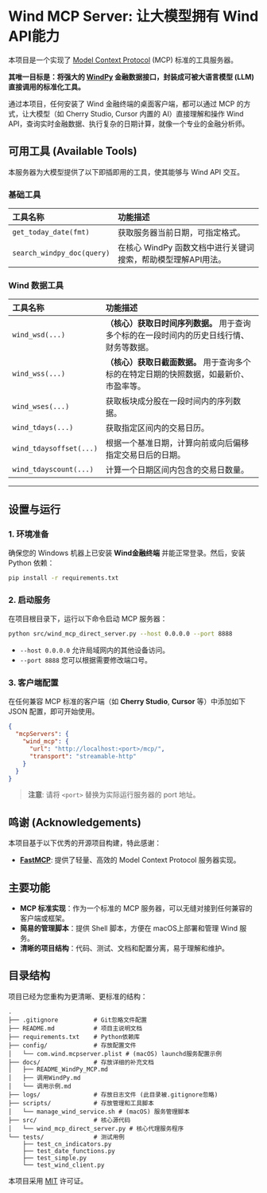 # Wind MCP Server: 让大模型拥有 Wind API能力

本项目是一个实现了 [Model Context Protocol](https://modelcontextprotocol.io/introduction) (MCP) 标准的工具服务器。

**其唯一目标是：将强大的 [WindPy](https://www.wind.com.cn/newsite/html/data_wds.html) 金融数据接口，封装成可被大语言模型 (LLM) 直接调用的标准化工具。**

通过本项目，任何安装了 Wind 金融终端的桌面客户端，都可以通过 MCP 的方式，让大模型（如 Cherry Studio, Cursor 内置的 AI）直接理解和操作 Wind API，查询实时金融数据、执行复杂的日期计算，就像一个专业的金融分析师。

## 可用工具 (Available Tools)

本服务器为大模型提供了以下即插即用的工具，使其能够与 Wind API 交互。

### 基础工具

| 工具名称 | 功能描述 |
| :--- | :--- |
| `get_today_date(fmt)` | 获取服务器当前日期，可指定格式。 |
| `search_windpy_doc(query)` | 在核心 WindPy 函数文档中进行关键词搜索，帮助模型理解API用法。 |

### Wind 数据工具

| 工具名称 | 功能描述 |
| :--- | :--- |
| `wind_wsd(...)` | **（核心）获取日时间序列数据。** 用于查询多个标的在一段时间内的历史日线行情、财务等数据。 |
| `wind_wss(...)` | **（核心）获取日截面数据。** 用于查询多个标的在特定日期的快照数据，如最新价、市盈率等。 |
| `wind_wses(...)` | 获取板块成分股在一段时间内的序列数据。 |
| `wind_tdays(...)` | 获取指定区间内的交易日历。 |
| `wind_tdaysoffset(...)` | 根据一个基准日期，计算向前或向后偏移指定交易日后的日期。 |
| `wind_tdayscount(...)` | 计算一个日期区间内包含的交易日数量。 |

---

## 设置与运行

### 1. 环境准备

确保您的 Windows 机器上已安装 **Wind金融终端** 并能正常登录。然后，安装 Python 依赖：

```bash
pip install -r requirements.txt
```

### 2. 启动服务

在项目根目录下，运行以下命令启动 MCP 服务器：

```bash
python src/wind_mcp_direct_server.py --host 0.0.0.0 --port 8888
```
*   `--host 0.0.0.0` 允许局域网内的其他设备访问。
*   `--port 8888` 您可以根据需要修改端口号。

### 3. 客户端配置

在任何兼容 MCP 标准的客户端（如 **Cherry Studio**, **Cursor** 等）中添加如下 JSON 配置，即可开始使用。

```json
{
  "mcpServers": {
    "wind_mcp": {
      "url": "http://localhost:<port>/mcp/",
      "transport": "streamable-http"
    }
  }
}
```
> **注意**: 请将 `<port>` 替换为实际运行服务器的 port 地址。


## 鸣谢 (Acknowledgements)

本项目基于以下优秀的开源项目构建，特此感谢：
-   **[FastMCP](https://github.com/GoFastMCP/fastmcp-py)**: 提供了轻量、高效的 Model Context Protocol 服务器实现。

## 主要功能

- **MCP 标准实现**：作为一个标准的 MCP 服务器，可以无缝对接到任何兼容的客户端或框架。
- **简易的管理脚本**：提供 Shell 脚本，方便在 macOS上部署和管理 Wind 服务。
- **清晰的项目结构**：代码、测试、文档和配置分离，易于理解和维护。

## 目录结构

项目已经为您重构为更清晰、更标准的结构：

```
.
├── .gitignore          # Git忽略文件配置
├── README.md           # 项目主说明文档
├── requirements.txt    # Python依赖库
├── config/             # 存放配置文件
│   └── com.wind.mcpserver.plist # (macOS) launchd服务配置示例
├── docs/               # 存放详细的补充文档
│   ├── README_WindPy_MCP.md
│   ├── 调用WindPy.md
│   └── 调用示例.md
├── logs/               # 存放日志文件 (此目录被.gitignore忽略)
├── scripts/            # 存放管理和工具脚本
│   └── manage_wind_service.sh # (macOS) 服务管理脚本
├── src/                # 核心源代码
│   └── wind_mcp_direct_server.py # 核心代理服务程序
└── tests/              # 测试用例
    ├── test_cn_indicators.py
    ├── test_date_functions.py
    ├── test_simple.py
    └── test_wind_client.py
```

本项目采用 [MIT](LICENSE) 许可证。 
